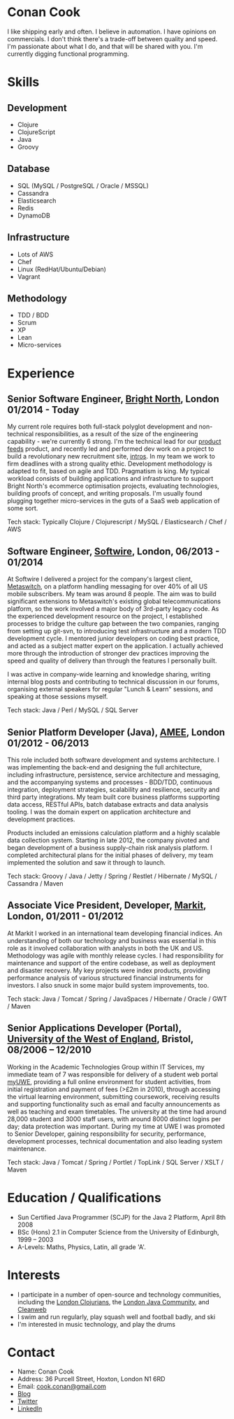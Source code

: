 Conan Cook
==========
I like shipping early and often.  I believe in automation.  I have opinions on commercials.  I don't think there's a trade-off between quality and speed.  I'm passionate about what I do, and that will be shared with you.  I'm currently digging functional programming.
 
Skills
======

Development
-----------
+ Clojure
+ ClojureScript
+ Java 
+ Groovy

Database
----------
+ SQL (MySQL / PostgreSQL / Oracle / MSSQL)
+ Cassandra
+ Elasticsearch
+ Redis
+ DynamoDB

Infrastructure
--------------
+ Lots of AWS
+ Chef
+ Linux (RedHat/Ubuntu/Debian)
+ Vagrant

Methodology
-----------
+ TDD / BDD
+ Scrum
+ XP
+ Lean
+ Micro-services

Experience
==========

Senior Software Engineer, [Bright North](http://www.brightnorth.co.uk/), London 01/2014 - Today
-----------------------------------------------------------------------------------------------

My current role requires both full-stack polyglot development and non-technical responsibilities, as a result of the size of the engineering capability - we're currently 6 strong.  I'm the technical lead for our [product feeds](http://www.brightnorth.co.uk/solutions/product-feed-creation.html) product, and recently led and performed dev work on a project to build a revolutionary new recruitment site, [intros](https://intros.io/). In my team we work to firm deadlines with a strong quality ethic.  Development methodology is adapted to fit, based on agile and TDD.  Pragmatism is king.  My typical workload consists of building applications and infrastructure to support Bright North's ecommerce optimisation projects, evaluating technologies, building proofs of concept, and writing proposals.  I'm usually found plugging together micro-services in the guts of a SaaS web application of some sort.

Tech stack: Typically Clojure / Clojurescript / MySQL / Elasticsearch / Chef / AWS

Software Engineer, [Softwire](http://www.softwire.com), London, 06/2013 - 01/2014
---------------------------------------------------------------------------------

At Softwire I delivered a project for the company's largest client, [Metaswitch](http://www.metaswitch.com/), on a platform handling messaging for over 40% of all US mobile subscribers.  My team was around 8 people. The aim was to build significant extensions to Metaswitch's existing global telecommunications platform, so the work involved a major body of 3rd-party legacy code.  As the experienced development resource on the project, I established processes to bridge the culture gap between the two companies, ranging from setting up git-svn, to introducing test infrastructure and a modern TDD development cycle.  I mentored junior developers on coding best practice, and acted as a subject matter expert on the application.  I actually achieved more through the introduction of stronger dev practices improving the speed and quality of delivery than through the features I personally built.

I was active in company-wide learning and knowledge sharing, writing internal blog posts and contributing to technical discussion in our forums, organising external speakers for regular "Lunch & Learn" sessions, and speaking at those sessions myself.

Tech stack: Java / Perl / MySQL / SQL Server  

Senior Platform Developer (Java), [AMEE](http://www.amee.com), London 01/2012 - 06/2013
---------------------------------------------------------------------------------------

This role included both software development and systems architecture.  I was implementing the back-end and designing the full architecture, including infrastructure, persistence, service architecture and messaging, and the accompanying systems and processes - BDD/TDD, continuous integration, deployment strategies, scalability and resilience, security and third party integrations.  My team built core business platforms supporting data access, RESTful APIs, batch database extracts and data analysis tooling.  I was the domain expert on application architecture and development practices.

Products included an emissions calculation platform and a highly scalable data collection system.  Starting in late 2012, the company pivoted and began development of a business supply-chain risk analysis platform. I completed architectural plans for the initial phases of delivery, my team implemented the solution and saw it through to launch.

Tech stack: Groovy / Java / Jetty / Spring / Restlet / Hibernate / MySQL / Cassandra / Maven

Associate Vice President, Developer, [Markit](http://www.markit.com), London, 01/2011 - 01/2012
-----------------------------------------------------------------------------------------------

At Markit I worked in an international team developing financial indices.  An understanding of both our technology and business was essential in this role as it involved collaboration with analysts in both the UK and US.  Methodology was agile with monthly release cycles.  I had responsibility for maintenance and support of the entire codebase, as well as deployment and disaster recovery.  My key projects were index products, providing performance analysis of various structured financial instruments for investors.  I also snuck in some major build system improvements, too.

Tech stack: Java / Tomcat / Spring / JavaSpaces / Hibernate / Oracle / GWT / Maven
 
Senior Applications Developer (Portal), [University of the West of England](http://www.uwe.ac.uk), Bristol, 08/2006 – 12/2010
-----------------------------------------------------------------------------------------------------------------------------

Working in the Academic Technologies Group within IT Services, my immediate team of 7 was responsible for delivery of a student web portal [myUWE](http://my.uwe.ac.uk), providing a full online environment for student activities, from initial registration and payment of fees (>£2m in 2010), through accessing the virtual learning environment, submitting coursework, receiving results and supporting functionality such as email and faculty announcements as well as teaching and exam timetables.  The university at the time had around 28,000 student and 3000 staff users, with around 8000 distinct logins per day; data protection was important.  During my time at UWE I was promoted to Senior Developer, gaining responsibility for security, performance, development processes, technical documentation and also leading system maintenance. 

Tech stack: Java / Tomcat / Spring / Portlet / TopLink / SQL Server / XSLT / Maven

Education / Qualifications
==========================
+ Sun Certified Java Programmer (SCJP) for the Java 2 Platform, April 8th 2008
+ BSc (Hons) 2.1 in Computer Science from the University of Edinburgh, 1999 – 2003
+ A-Levels: Maths, Physics, Latin, all grade 'A'.
 
Interests
=========
+ I participate in a number of open-source and technology communities, including the [London Clojurians](http://londonclojurians.org/), the [London Java Community](http://www.meetup.com/Londonjavacommunity/), and [Cleanweb](http://www.cleanweb.org.uk/)
+ I swim and run regularly, play squash well and football badly, and ski
+ I'm interested in music technology, and play the drums

Contact
=======
+ Name: Conan Cook
+ Address: 36 Purcell Street, Hoxton, London N1 6RD
+ Email: [cook.conan@gmail.com](mailto:cook.conan@gmail.com)
+ [Blog](http://conan.is)
+ [Twitter](https://twitter.com/conanistweeting)
+ [LinkedIn](uk.linkedin.com/pub/conan-cook/21/9b4/265)
